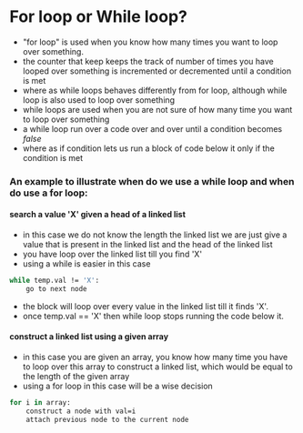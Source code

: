 # For loop or While loop? 
- "for loop" is used when you know how many times you want to loop over something.
- the counter that keep keeps the track of number of times you have looped over something is incremented or decremented until a condition is met
- where as while loops behaves differently from for loop, although while loop is also used to loop over something
- while loops are used when you are not sure of how many time you want to loop over something
- a while loop run over a code over and over until a condition becomes  _false_ 
- where as if condition lets us run a block of code below it only if the condition is met


### An example to illustrate when do we use a while loop and when do use a for loop: 

#### search a value 'X'  given a head of a linked list
- in this case we do not know the length the linked list we are just give a value that is present in the linked list and the head of the linked list
- you have loop over the linked list till you find 'X'
- using a while is easier in this case
```sh
while temp.val != 'X': 
    go to next node
```
- the block will loop over every value in the linked list till it finds 'X'.
- once temp.val == 'X' then while loop stops running the code below it.


#### construct a linked list using a given array
- in this case you are given an array, you know how many time you have to loop over this array to construct a linked list, which would be equal to the length of the given array
- using a for loop in this case will be a wise decision
```sh
for i in array:
    construct a node with val=i 
    attach previous node to the current node 
```
